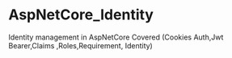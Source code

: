 # AspNetCore_Identity
Identity management in AspNetCore Covered (Cookies Auth,Jwt Bearer,Claims ,Roles,Requirement, Identity)

